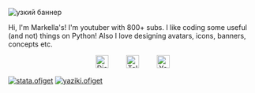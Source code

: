 ![узкий баннер](https://user-images.githubusercontent.com/105635627/170814193-24388e3e-bf4d-47af-993d-92aef83ac57f.png)

Hi, I'm Markella's!
I'm youtuber with 800+ subs. I like coding some useful (and not) things on Python! Also I love designing avatars, icons, banners, concepts etc.

<div align="center">
  <a href="https://discord.gg/vGUptfduR9"><img alt="Discord" style="height: 26px" src="https://discord.com/assets/145dc557845548a36a82337912ca3ac5.svg" /></a>
    
  <a href="https://t.me/markellas_community"><img alt="Telegram" style="height: 26px" src="https://telegram.org/img/t_logo.svg" /></a>
    
  <a href="https://www.youtube.com/channel/UCHlPOsjs-8H5hDbeBY8LZIg"><img alt="YouTube" style="height: 26px" src="https://upload.wikimedia.org/wikipedia/commons/thumb/0/09/YouTube_full-color_icon_(2017).svg/240px-YouTube_full-color_icon_(2017).svg.png" /></a>
</div>



[![stata.ofiget](https://github-readme-stats.vercel.app/api?username=markellas&show_icons=true&theme=dark)](https://www.youtube.com/watch?v=UFUtDdgEYwk)
[![yaziki.ofiget](https://github-readme-stats.vercel.app/api/top-langs/?username=markellas&show_icons=true&theme=dark)]([https://owodev.ml/uwu](https://www.youtube.com/watch?v=UFUtDdgEYwk))
